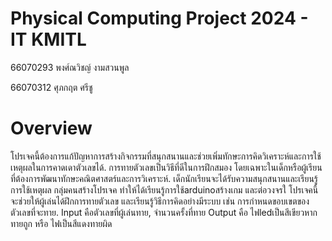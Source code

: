 # Physical Computing Project 2024 - IT KMITL


66070293 พงศ์ณวิชญ์ งามสวนพูล


66070312 ศุภกฤต ศรีชู
# Overview
โปรเจคนี้ต้องการแก้ปัญหาการสร้างกิจกรรมที่สนุกสนานและช่วยเพิ่มทักษะการคิดวิเคราะห์และการใช้เหตุผลในการคาดเดาตัวเลขได้. การทายตัวเลขเป็นวิธีที่ดีในการฝึกสมอง โดยเฉพาะในเด็กหรือผู้เรียนที่ต้องการพัฒนาทักษะคณิตศาสตร์และการวิเคราะห์. เด็กนักเรียนจะได้รับความสนุกสนานและเรียนรู้การใช้เหตุผล กลุ่มคนสร้างโปรเจค ทำให้ได้เรียนรู้การใช้arduinoสร้างเกม และต่อวงจรใ โปรเจคนี้จะช่วยให้ผู้เล่นได้ฝึกการทายตัวเลข และเรียนรู้วิธีการคิดอย่างมีระบบ เช่น การกำหนดขอบเขตของตัวเลขที่จะทาย. Input คือตัวเลขที่ผู้เล่นทาย, จำนวนครั้งที่ทาย Output คือ ไฟledเป็นสีเขียวหากทายถูก หรือ ไฟเป็นสีแดงทายผิด
